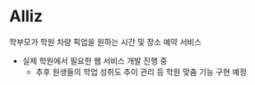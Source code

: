 # Alliz

학부모가 학원 차량 픽업을 원하는 시간 및 장소 예약 서비스

-   실제 학원에서 필요한 웹 서비스 개발 진행 중
    -   추후 원생들의 학업 성취도 추이 관리 등 학원 맞춤 기능 구현 예정
